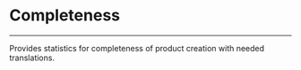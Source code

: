 # Completeness

--------------

Provides statistics for completeness of product creation with needed translations.

